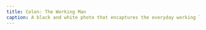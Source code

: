```yaml
---
title: Colon: The Working Man
caption: A black and white photo that encaptures the everyday working life of workers stationed at the colon streets.
---
```

